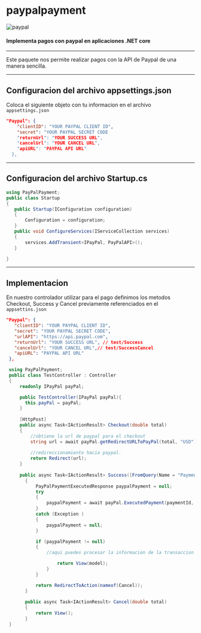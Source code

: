 # paypalpayment

![paypal](https://www.pngkey.com/png/full/395-3955460_-paypal-chad-hurley-paypal-logo.png)

#### Implementa pagos con paypal en aplicaciones .NET core
___

Este paquete nos permite realizar pagos con la API de Paypal de una manera sencilla.

___

## Configuracion del archivo appsettings.json

Coloca el siguiente objeto con tu informacion en el archivo `appsettings.json`

```json
"Paypal": {
    "clientID": "YOUR PAYPAL CLIENT ID",
    "secret": "YOUR PAYPAL SECRET CODE
    "returnUrl": "YOUR SUCCESS URL",
    "cancelUrl": "YOUR CANCEL URL",
    "apiURL": "PAYPAL API URL"
  },
  ```
  
  
 ---
 
 ## Configuracion del archivo Startup.cs
 
 ```C#
 using PayPalPayment;
 public class Startup
{
    public Startup(IConfiguration configuration)
    {
        Configuration = configuration;
    }
    public void ConfigureServices(IServiceCollection services)
    {
        services.AddTransient<IPayPal, PayPalAPI>();
    }

 } 
 ```
 ---
 
 ## Implementacion
 
 En nuestro controlador utilizar para el pago definimos los metodos Checkout, Success y Cancel previamente referenciados en el `appsettins.json`
 
 ```json
"Paypal": {
    "clientID": "YOUR PAYPAL CLIENT ID",
    "secret": "YOUR PAYPAL SECRET CODE",
    "urlAPI": "https://api.paypal.com",
    "returnUrl": "YOUR SUCCESS URL", // test/Success
    "cancelUrl": "YOUR CANCEL URL",// test/SuccessCancel
    "apiURL": "PAYPAL API URL"
  },
  ```
 
 ```C#
  using PayPalPayment;
  public class TestController : Controller
  {
      readonly IPayPal payPal;

      public TestController(IPayPal payPal){
        this.payPal = payPal;
      }
      
      [HttpPost]
      public async Task<IActionResult> Checkout(double total)
      {
          //obtiene la url de paypal para el checkout
          string url = await payPal.getRedirectURLToPayPal(total, "USD");
          
          //redireccionamiento hacia paypal.
          return Redirect(url);
      }
      
      public async Task<IActionResult> Success([FromQuery(Name = "PaymentId")] string paymentId, [FromQuery(Name = "PayerID")] string payerID)
        {
            PayPalPaymentExecutedResponse paypalPayment = null;
            try
            {
                paypalPayment = await payPal.ExecutedPayment(paymentId, payerID);
            }
            catch (Exception )
            {
                paypalPayment = null;
            }

            if (paypalPayment != null)
            {
                //aqui puedes procesar la informacion de la transaccion que se obtiene en el objeto  paypalPayment y guardarla en tu base de datos

                    return View(model);
                }
            }

            return RedirectToAction(nameof(Cancel));
        }
        
        public async Task<IActionResult> Cancel(double total)
        {
            return View();
        }
  }
 ```
    



